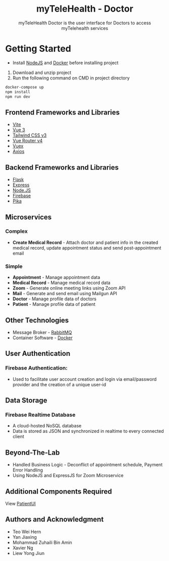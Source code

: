 <h1 align="center">myTeleHealth - Doctor</h1>

<p align="center">myTeleHealth Doctor is the user interface for Doctors to access myTelehealth services</p>
 
# Getting Started
 
- Install [NodeJS](https://nodejs.org/en/) and [Docker](https://www.docker.com) before installing project

1. Download and unzip project
2. Run the following command on CMD in project directory

 ```sh
docker-compose up
npm install
npm run dev
```

## Frontend Frameworks and Libraries
- [Vite](https://vitejs.dev/guide)
- [Vue 3](https://staging.vuejs.org/guide/introduction.html)
- [Tailwind CSS v3](https://tailwindcss.com/docs/configuration)
- [Vue Router v4](https://github.com/vuejs/vue-router-next)
- [Vuex](https://vuex.vuejs.org)
- [Axios](https://axios-http.com/)
 
## Backend Frameworks and Libraries
- [Flask](https://flask.palletsprojects.com/en/2.1.x)
- [Express](https://expressjs.com/)
- [Node.JS](https://nodejs.org/en/)
- [Firebase](https://firebase.google.com/docs)
- [Pika](https://pika.readthedocs.io/en/stable)

## Microservices
### Complex
- **Create Medical Record** - Attach doctor and patient info in the created medical record, update appointment status and send post-appointment email
 
### Simple
- **Appointment** - Manage appointment data
- **Medical Record** - Manage medical record data
- **Zoom** - Generate online meeting links using Zoom API
- **Mail** - Generate and send email using Mailgun API
- **Doctor** - Manage profile data of doctors
- **Patient** - Manage profile data of patient
 
## Other Technologies
- Message Broker - [RabbitMQ](https://www.rabbitmq.com)
- Container Software - [Docker](https://www.docker.com)

## User Authentication
### Firebase Authentication:
- Used to facilitate user account creation and login via email/password provider and the creation of a unique user-id

## Data Storage
### Firebase Realtime Database
- A cloud-hosted NoSQL database
- Data is stored as JSON and synchronized in realtime to every connected client

## Beyond-The-Lab
- Handled Business Logic - Deconflict of appointment schedule, Payment Error Handling
- Using NodeJS and ExpressJS for Zoom Microservice

## Additional Components Required
View [PatientUI](https://github.com/jx-yan/myTeleHealth-patientUI)

## Authors and Acknowledgment
- Teo Wei Hern
- Yan Jiaxing
- Mohammad Zuhaili Bin Amin
- Xavier Ng
- Liew Yong Jiun
